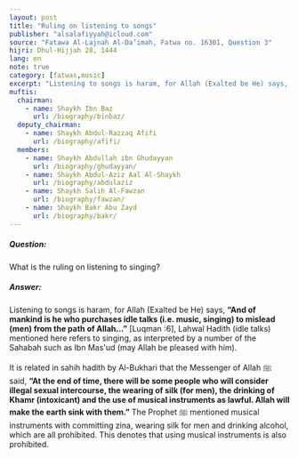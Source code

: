 ```yaml
---
layout: post
title: "Ruling on listening to songs"
publisher: "alsalafiyyah@icloud.com"
source: "Fatawa Al-Lajnah Al-Da’imah, Fatwa no. 16301‏, Question 3"
hijri: Dhul-Hijjah 28, 1444
lang: en
note: true
category: [fatwas,music]
excerpt: "Listening to songs is haram, for Allah (Exalted be He) says, And of mankind is he who purchases idle talks (i.e. music, singing) to mislead (men) from the path of Allah…"
muftis:
  chairman: 
    - name: Shaykh Ibn Baz
      url: /biography/binbaz/
  deputy_chairman:
    - name: Shaykh Abdul-Razzaq Afifi
      url: /biography/afifi/
  members:
    - name: Shaykh Abdullah ibn Ghudayyan
      url: /biography/ghudayyan/
    - name: Shaykh Abdul-Aziz Aal Al-Shaykh
      url: /biography/abdulaziz
    - name: Shaykh Salih Al-Fawzan
      url: /biography/fawzan/
    - name: Shaykh Bakr Abu Zayd
      url: /biography/bakr/
---
```


##### Question: 

What is the ruling on listening to singing?

##### Answer: 

Listening to songs is haram, for Allah (Exalted be He) says, **“And of mankind is he who purchases idle talks (i.e. music, singing) to mislead (men) from the path of Allah…”** [Luqman :6], Lahwal Hadith (idle talks) mentioned here refers to singing, as interpreted by a number of the Sahabah such as Ibn Mas'ud (may Allah be pleased with him). 

It is related in sahih hadith by Al-Bukhari that the Messenger of Allah ﷺ said, **“At the end of time, there will be some people who will consider illegal sexual intercourse, the wearing of silk (for men), the drinking of Khamr (intoxicant) and the use of musical instruments as lawful. Allah will make the earth sink with them.”** The Prophet ﷺ mentioned musical instruments with committing zina, wearing silk for men and drinking alcohol, which are all prohibited. This denotes that using musical instruments is also prohibited. 

